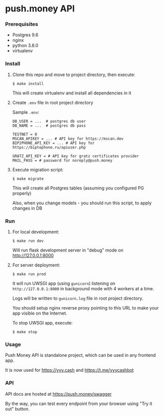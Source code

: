 push.money API
==============


### Prerequisites

- Postgres 9.6
- nginx
- python 3.8.0
- virtualenv


### Install

1.  Clone this repo and move to project directory, then execute:

        $ make install

    This will create virtualenv and install all dependencies in it

2.  Create `.env` file in root project directory

    Sample `.env`:
        
        DB_USER = ...  # postgres db user
        DB_NAME = ...  # postgres db pass
  
        TESTNET = 0
        MSCAN_APIKEY = ... # API key for https://mscan.dev
        BIP2PHONE_API_KEY = ... # API key for https://biptophone.ru/apiuser.php
        
        GRATZ_API_KEY = # API key for gratz certificates provider
        MAIL_PASS = # password for noreply@push.money

3.  Execute migration script:

        $ make migrate

    This will create all Postgres tables (assuming you configured PG properly)
    
    Also, when you change models - you should run this script, to apply changes in DB

### Run

1.  For local development:

        $ make run dev

    Will run flask development server in "debug" mode on http://127.0.0.1:8000

2.  For server deployment:

        $ make run prod

    It will run UWSGI app (using `gunicorn`) listening on `http://127.0.0.1:8000` in background mode with 4 workers at a time.
    
    Logs will be written to `gunicorn.log` file in root project directory.

    You should setup nginx reverse proxy pointing to this URL to make your app visible on the Internet.

    To stop UWSGI app, execute:

        $ make stop


### Usage

Push Money API is standalone project, which can be used in any frontend app.

It is now used for https://yyy.cash and https://t.me/yyycashbot


### API

API docs are hosted at https://push.money/swagger

By the way, you can test every endpoint from your browser using "Try it out" button.

